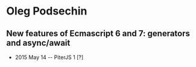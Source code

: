 # Oleg Podsechin

## New features of Ecmascript 6 and 7: generators and async&#x2F;await
- 2015 May 14 -- PiterJS 1 [?]   
